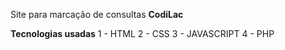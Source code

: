 Site para marcação de consultas **CodiLac**

**Tecnologias usadas**
1 - HTML
2 - CSS 
3 - JAVASCRIPT
4 - PHP
